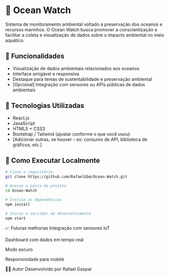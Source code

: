 # 🌊 Ocean Watch

Sistema de monitoramento ambiental voltado à preservação dos oceanos e recursos marinhos. O Ocean Watch busca promover a conscientização e facilitar a coleta e visualização de dados sobre o impacto ambiental no meio aquático.

## 📌 Funcionalidades

- Visualização de dados ambientais relacionados aos oceanos
- Interface amigável e responsiva
- Destaque para temas de sustentabilidade e preservação ambiental
- [Opcional] Integração com sensores ou APIs públicas de dados ambientais

## 🧰 Tecnologias Utilizadas

- React.js
- JavaScript
- HTML5 + CSS3
- Bootstrap / Tailwind (ajustar conforme o que você usou)
- [Adicionar outras, se houver – ex: consumo de API, biblioteca de gráficos, etc.]

## 🚀 Como Executar Localmente

```bash
# Clone o repositório
git clone https://github.com/RafaelGbm/Ocean-Watch.git

# Acesse a pasta do projeto
cd Ocean-Watch

# Instale as dependências
npm install

# Inicie o servidor de desenvolvimento
npm start
```

📈 Futuras melhorias
Integração com sensores IoT

Dashboard com dados em tempo real

Modo escuro

Responsividade para mobile

👨‍💻 Autor
Desenvolvido por Rafael Gaspar
